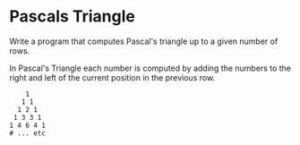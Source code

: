 # Pascals Triangle

Write a program that computes Pascal's triangle up to a given number of rows.

In Pascal's Triangle each number is computed by adding the numbers to
the right and left of the current position in the previous row.

```plain
    1
   1 1
  1 2 1
 1 3 3 1
1 4 6 4 1
# ... etc
```

